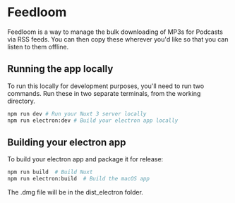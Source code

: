 # Feedloom

Feedloom is a way to manage the bulk downloading of MP3s for Podcasts via RSS feeds. You can then copy these wherever you'd like so that you can listen to them offline.

## Running the app locally

To run this locally for development purposes, you'll need to run two commands. Run these in two separate terminals, from the working directory.

```sh
npm run dev # Run your Nuxt 3 server locally
npm run electron:dev # Build your electron app locally
```

## Building your electron app

To build your electron app and package it for release:

```sh
npm run build  # Build Nuxt
npm run electron:build  # Build the macOS app
```

The .dmg file will be in the dist_electron folder.